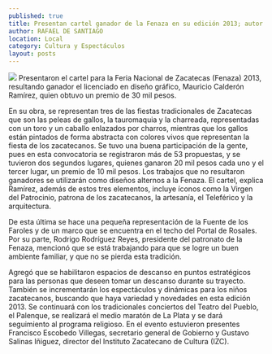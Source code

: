 ```yaml
---
published: true
title: Presentan cartel ganador de la Fenaza en su edición 2013; autor recibe 30 mil pesos
author: RAFAEL DE SANTIAGO
location: Local
category: Cultura y Espectáculos
layout: posts
---
```


![](http://i.imgur.com/HOG1EgBm.jpg)
Presentaron el cartel para la Feria Nacional de Zacatecas (Fenaza) 2013, resultando ganador el licenciado en diseño gráfico, Mauricio Calderón Ramírez, quien obtuvo un premio de 30 mil pesos. 

En su obra, se representan tres de las fiestas tradicionales de Zacatecas que son las peleas de gallos, la tauromaquia y la charreada, representadas con un toro y un caballo enlazados por charros, mientras que los gallos están pintados de forma abstracta con colores vivos que representan la fiesta de los zacatecanos.
Se tuvo una buena participación de la gente, pues en esta convocatoria se registraron más de 53 propuestas, y se tuvieron dos segundos lugares, quienes ganaron 20 mil pesos cada uno y el tercer lugar, un premio de 10 mil pesos. Los trabajos que no resultaron ganadores se utilizarán como diseños alternos a la Fenaza.
El cartel, explica Ramírez, además de estos tres elementos, incluye íconos como la Virgen del Patrocinio, patrona de los zacatecanos, la artesanía, el Teleférico y la arquitectura.

De esta última se hace una pequeña representación de la Fuente de los Faroles y de un marco que se encuentra en el techo del Portal de Rosales.
Por su parte, Rodrigo Rodríguez Reyes, presidente del patronato de la Fenaza, mencionó que se está trabajando para que se logre un buen ambiente familiar, y que no se pierda esta tradición.

Agregó que se habilitaron espacios de descanso en puntos estratégicos para las personas que deseen tomar un descanso durante su trayecto.
También se incrementarán los espectáculos y dinámicas para los niños zacatecanos, buscando que haya variedad y novedades en esta edición 2013.
Se continuará con los tradicionales conciertos del Teatro del Pueblo, el Palenque, se realizará el medio maratón de La Plata y se dará seguimiento al programa religioso.
En el evento estuvieron presentes Francisco Escobedo Villegas, secretario general de Gobierno y Gustavo Salinas Iñiguez, director del Instituto Zacatecano de Cultura (IZC). 
